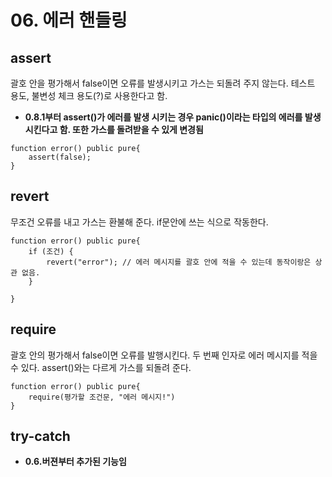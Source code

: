 # 06. 에러 핸들링

## assert

괄호 안을 평가해서 false이면 오류를 발생시키고 가스는 되돌려 주지 않는다. 테스트 용도, 불변성 체크 용도(?)로 사용한다고 함.

- **0.8.1부터 assert()가 에러를 발생 시키는 경우 panic()이라는 타입의 에러를 발생시킨다고 함. 또한 가스를 돌려받을 수 있게 변경됨**

```
function error() public pure{
    assert(false);
}
```

## revert

무조건 오류를 내고 가스는 환불해 준다. if문안에 쓰는 식으로 작동한다.

```
function error() public pure{
    if (조건) {
        revert("error"); // 에러 메시지를 괄호 안에 적을 수 있는데 동작이랑은 상관 없음.
    }

}
```

## require

괄호 안의 평가해서 false이면 오류를 발행시킨다. 두 번째 인자로 에러 메시지를 적을 수 있다. assert()와는 다르게 가스를 되돌려 준다.

```
function error() public pure{
    require(평가할 조건문, "에러 메시지!")
}
```

## try-catch

- **0.6.버젼부터 추가된 기능임**
